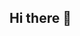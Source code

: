 ## Hi there 👋

<!--
**mikeyrockz/mikeyrockz** is a ✨ _special_ ✨ repository because its `README.md` (this file) appears on your GitHub profile.

Here are some ideas to get you started:

- 🔭 I’m currently scouring every resource I can find
- :blue_book: I'm a student and work full-time
- 🌱 I’m currently learning Python
- 🤔 I’m currently pondering career change
-->

